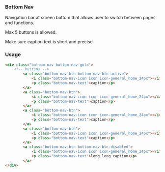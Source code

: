 ### Bottom Nav
Navigation bar at screen bottom that allows user to switch between pages and functions.

Max 5 buttons is allowed.

Make sure caption text is short and precise

### Usage
```html
<div class="bottom-nav bottom-nav-gold">
    <!-- buttons -->
        <a class="bottom-nav-btn bottom-nav-btn-active">
            <i class="bottom-nav-icon icon icon-general_home_24px"></i>
            <p class="bottom-nav-text">caption</p>
        </a>
        <a class="bottom-nav-btn">
            <i class="bottom-nav-icon icon icon-general_home_24px"></i>
            <p class="bottom-nav-text">caption</p>
        </a>
        <a class="bottom-nav-btn">
            <i class="bottom-nav-icon icon icon-general_home_24px"></i>
            <p class="bottom-nav-text">caption</p>
        </a>
        <a class="bottom-nav-btn">
            <i class="bottom-nav-icon icon icon-general_home_24px"></i>
            <p class="bottom-nav-text">caption</p>
        </a>
        <a class="bottom-nav-btn bottom-nav-btn-disabled">
            <i class="bottom-nav-icon icon icon-general_home_24px"></i>
            <p class="bottom-nav-text">long long caption</p>
        </a>
</div>
```
